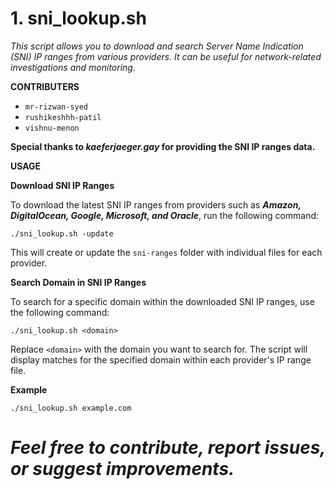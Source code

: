 # **1. sni_lookup.sh**
 _This script allows you to download and search Server Name Indication (SNI) IP ranges from various providers. It can be useful for network-related investigations and monitoring._


**CONTRIBUTERS**

- `mr-rizwan-syed`
- `rushikeshhh-patil`
- `vishnu-menon`

**Special thanks to _kaeferjaeger.gay_ for providing the SNI IP ranges data.**

**USAGE**

**Download SNI IP Ranges**

To download the latest SNI IP ranges from providers such as ***Amazon, DigitalOcean, Google, Microsoft, and Oracle***, run the following command:

```./sni_lookup.sh -update```

This will create or update the `sni-ranges` folder with individual files for each provider.

**Search Domain in SNI IP Ranges**

To search for a specific domain within the downloaded SNI IP ranges, use the following command:

```./sni_lookup.sh <domain>```

Replace `<domain>` with the domain you want to search for. The script will display matches for the specified domain within each provider's IP range file.

**Example**

```./sni_lookup.sh example.com```


# **_Feel free to contribute, report issues, or suggest improvements._** 
